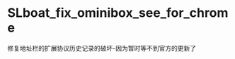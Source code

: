 SLboat_fix_ominibox_see_for_chrome
==================================

修复地址栏的扩展协议历史记录的破坏-因为暂时等不到官方的更新了
